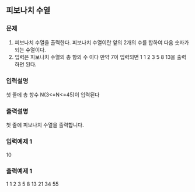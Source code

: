 ## 피보나치 수열
### 문제
1) 피보나치 수열을 출력한다. 피보나치 수열이란 앞의 2개의 수를 합하여 다음 숫자가 되는 수열이다.
 2) 입력은 피보나치 수열의 총 항의 수 이다 만약 7이 입력되면 1 1 2 3 5 8 13을 출력하면 된다.
### 입력설명
첫 줄에 총 항수 N(3<=N<=45)이 입력된다
### 출력설명
첫 줄에 피보나치 수열을 출력합니다.
### 입력예제 1
 10
### 출력예제 1
 1 1 2 3 5 8 13 21 34 55